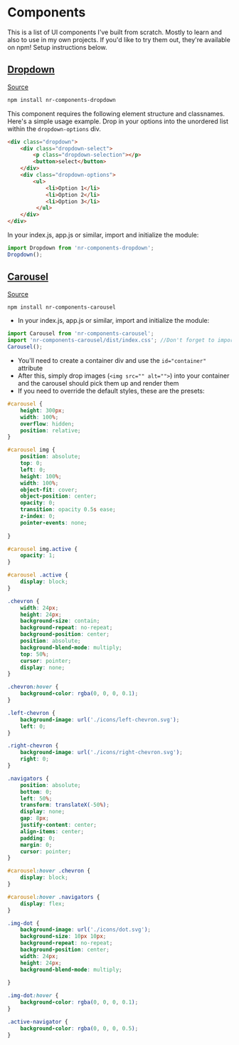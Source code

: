 # Components
This is a list of UI components I've built from scratch. Mostly to learn and also to use in my own projects. If you'd like to try them out, they're available on npm! Setup instructions below.

## [Dropdown](https://www.npmjs.com/package/nr-components-dropdown)
[Source](./packages/dropdown)
```bash
npm install nr-components-dropdown
```
This component requires the following element structure and classnames. Here's a simple usage example. Drop in your options into the unordered list within the `dropdown-options` div.

```html
<div class="dropdown">
    <div class="dropdown-select">
        <p class="dropdown-selection"></p>
        <button>select</button>
    </div>
    <div class="dropdown-options">
        <ul>
            <li>Option 1</li>
            <li>Option 2</li>
            <li>Option 3</li>
         </ul>
    </div>
</div>
```

In your index.js, app.js or similar, import and initialize the module: 

```js
import Dropdown from 'nr-components-dropdown';
Dropdown();
```

## [Carousel](https://www.npmjs.com/package/nr-components-carousel)
[Source](./packages/carousel)
```bash
npm install nr-components-carousel
```
* In your index.js, app.js or similar, import and initialize the module: 

```js
import Carousel from 'nr-components-carousel';
import 'nr-components-carousel/dist/index.css'; //Don't forget to import the styles!
Carousel();
```

* You'll need to create a container div and use the `id="container"` attribute
* After this, simply drop images (`<img src="" alt="">`) into your container and the carousel should pick them up and render them
* If you need to override the default styles, these are the presets:

```css
#carousel {
    height: 300px;
    width: 100%;
    overflow: hidden;
    position: relative;
}

#carousel img {
    position: absolute;
    top: 0;
    left: 0;
    height: 100%;
    width: 100%;
    object-fit: cover;
    object-position: center;
    opacity: 0;
    transition: opacity 0.5s ease;
    z-index: 0;
    pointer-events: none;
    
}

#carousel img.active {
    opacity: 1;
}

#carousel .active {
    display: block;
}

.chevron {
    width: 24px;
    height: 24px;
    background-size: contain;
    background-repeat: no-repeat;
    background-position: center;
    position: absolute;
    background-blend-mode: multiply;
    top: 50%;
    cursor: pointer;
    display: none;
}

.chevron:hover {
    background-color: rgba(0, 0, 0, 0.1);
}

.left-chevron {
    background-image: url('./icons/left-chevron.svg');
    left: 0;
}

.right-chevron {
    background-image: url('./icons/right-chevron.svg');
    right: 0;
}

.navigators {
    position: absolute;
    bottom: 0;
    left: 50%;
    transform: translateX(-50%);
    display: none;
    gap: 8px;
    justify-content: center;
    align-items: center;
    padding: 0;
    margin: 0;
    cursor: pointer;
}

#carousel:hover .chevron {
    display: block;
}

#carousel:hover .navigators {
    display: flex;
}

.img-dot {
    background-image: url('./icons/dot.svg');
    background-size: 10px 10px;
    background-repeat: no-repeat;
    background-position: center;
    width: 24px;  
    height: 24px;
    background-blend-mode: multiply;
    
}

.img-dot:hover {
    background-color: rgba(0, 0, 0, 0.1);
}

.active-navigator {
    background-color: rgba(0, 0, 0, 0.5);
}
```


